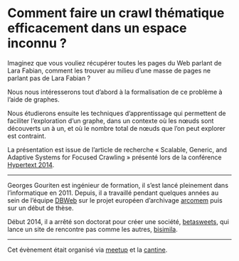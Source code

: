 # Comment faire un crawl thématique efficacement dans un espace inconnu ?

Imaginez que vous vouliez récupérer toutes les pages du Web parlant de Lara
Fabian, comment les trouver au milieu d’une masse de pages ne parlant pas de
Lara Fabian ?

Nous nous intéresserons tout d’abord à la formalisation de ce problème à
l’aide de graphes.

Nous étudierons ensuite les techniques d’apprentissage qui permettent de
faciliter l’exploration d’un graphe, dans un contexte où les nœuds sont
découverts un à un, et où le nombre total de nœuds que l’on peut explorer est
contraint.

La présentation est issue de l’article de recherche « Scalable, Generic, and
Adaptive Systems for Focused Crawling » présenté lors de la conférence
[Hypertext 2014].

[Hypertext 2014]: http://ht.acm.org/ht2014/index.php?conference.accepted_papers

______________________________________________________________________________

Georges Gouriten est ingénieur de formation, il s’est lancé pleinement dans
l’informatique en 2011. Depuis, il a travaillé pendant quelques années au sein
de l’équipe [DBWeb] sur le projet européen d’archivage [arcomem] puis sur un
début de thèse.

Début 2014, il a arrêté son doctorat pour créer une société, [betasweets],
qui lance un site de rencontre pas comme les autres, [bisimila].

[DBWeb]: http://dbweb.enst.fr
[arcomem]: http://www.arcomem.eu/
[betasweets]: http://betasweets.com/
[bisimila]: http://bisimila.com/

______________________________________________________________________________

Cet évènement était organisé via [meetup] et la [cantine].

[cantine]: http://www.meetup.com/Nantes-Machine-Learning-Meetup/events/218699250/
[meetup]: http://cantine.atlantic2.org/evenements/nantes-machine-learning-meetup-2/
